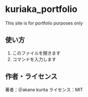 # kuriaka_portfolio
This site is for portfolio purposes only

## 使い方
1. このファイルを開きます
2. コマンドを入力します

## 作者・ライセンス
著者：＠akane kurita
ライセンス：MIT
